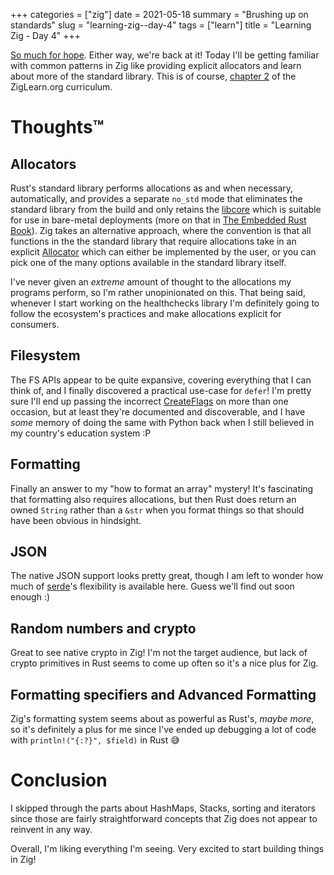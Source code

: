 +++
categories = ["zig"]
date = 2021-05-18
summary = "Brushing up on standards"
slug = "learning-zig--day-4"
tags = ["learn"]
title = "Learning Zig - Day 4"
+++

[So much for hope]. Either way, we're back at it! Today I'll be getting familiar with common patterns in Zig like providing explicit allocators and learn about more of the standard library. This is of course, [chapter 2] of the ZigLearn.org curriculum.

# Thoughts™️

## Allocators

Rust's standard library performs allocations as and when necessary, automatically, and provides a separate `no_std` mode that eliminates the standard library from the build and only retains the [libcore] which is suitable for use in bare-metal deployments (more on that in [The Embedded Rust Book]). Zig takes an alternative approach, where the convention is that all functions in the the standard library that require allocations take in an explicit [Allocator] which can either be implemented by the user, or you can pick one of the many options available in the standard library itself.

I've never given an _extreme_ amount of thought to the allocations my programs perform, so I'm rather unopinionated on this. That being said, whenever I start working on the healthchecks library I'm definitely going to follow the ecosystem's practices and make allocations explicit for consumers.

## Filesystem

The FS APIs appear to be quite expansive, covering everything that I can think of, and I finally discovered a practical use-case for `defer`! I'm pretty sure I'll end up passing the incorrect [CreateFlags] on more than one occasion, but at least they're documented and discoverable, and I have _some_ memory of doing the same with Python back when I still believed in my country's education system :P

## Formatting

Finally an answer to my "how to format an array" mystery! It's fascinating that formatting also requires allocations, but then Rust does return an owned `String` rather than a `&str` when you format things so that should have been obvious in hindsight.

## JSON

The native JSON support looks pretty great, though I am left to wonder how much of [serde]'s flexibility is available here. Guess we'll find out soon enough :)

## Random numbers and crypto

Great to see native crypto in Zig! I'm not the target audience, but lack of crypto primitives in Rust seems to come up often so it's a nice plus for Zig.

## Formatting specifiers and Advanced Formatting

Zig's formatting system seems about as powerful as Rust's, _maybe more_, so it's definitely a plus for me since I've ended up debugging a lot of code with `println!("{:?}", $field)` in Rust 😅

# Conclusion

I skipped through the parts about HashMaps, Stacks, sorting and iterators since those are fairly straightforward concepts that Zig does not appear to reinvent in any way.

Overall, I'm liking everything I'm seeing. Very excited to start building things in Zig!

[so much for hope]: https://twitter.com/msfjarvis/status/1393977222990426114
[chapter 2]: https://ziglearn.org/chapter-2/
[libcore]: https://doc.rust-lang.org/core/index.html
[the embedded rust book]: https://docs.rust-embedded.org/book/intro/no-std.html
[allocator]: https://ziglang.org/documentation/0.7.1/std/#std;mem.Allocator
[createflags]: https://ziglang.org/documentation/0.7.1/std/#std;fs.File.CreateFlags
[serde]: https://serde.rs/
